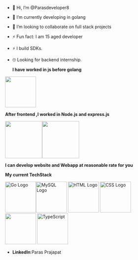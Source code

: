 - 👋 Hi, I’m @Parasdeveloper8
- 🌱 I’m currently  developing in golang
- 💞️ I’m looking to collaborate on full stack projects
- ⚡ Fun fact: I am 15 aged developer
- ⚡ I build SDKs.
- 🙄 Looking for backend internship.

  __I have worked in js before golang__
<img src="https://upload.wikimedia.org/wikipedia/commons/6/6a/JavaScript-logo.png" width="100">

  __After frontend ,I worked in Node.js and express.js__
  
<img src="https://upload.wikimedia.org/wikipedia/commons/6/64/Expressjs.png" width="120"><img src="https://upload.wikimedia.org/wikipedia/commons/d/d9/Node.js_logo.svg" width="120">

__I can develop website and Webapp at reasonable rate for you__

__My current TechStack__

<img src="https://upload.wikimedia.org/wikipedia/commons/0/05/Go_Logo_Blue.svg" alt="Go Logo" width="100"><img src="https://www.mysql.com/common/logos/logo-mysql-170x115.png" alt="MySQL Logo" width="100">
<img src="https://upload.wikimedia.org/wikipedia/commons/6/61/HTML5_logo_and_wordmark.svg" alt="HTML Logo" width="100">
<img src="https://upload.wikimedia.org/wikipedia/commons/d/d5/CSS3_logo_and_wordmark.svg" alt="CSS Logo" width="100">
<img src="https://upload.wikimedia.org/wikipedia/commons/6/6a/JavaScript-logo.png" width="100">
<img src="https://raw.githubusercontent.com/remojansen/logo.ts/master/ts.png" alt="TypeScript" width="100">
- __LinkedIn__:Paras Prajapat
<!---
Parasdeveloper8/Parasdeveloper8 is a ✨ special ✨ repository because its `README.md` (this file) appears on your GitHub profile.
--->
